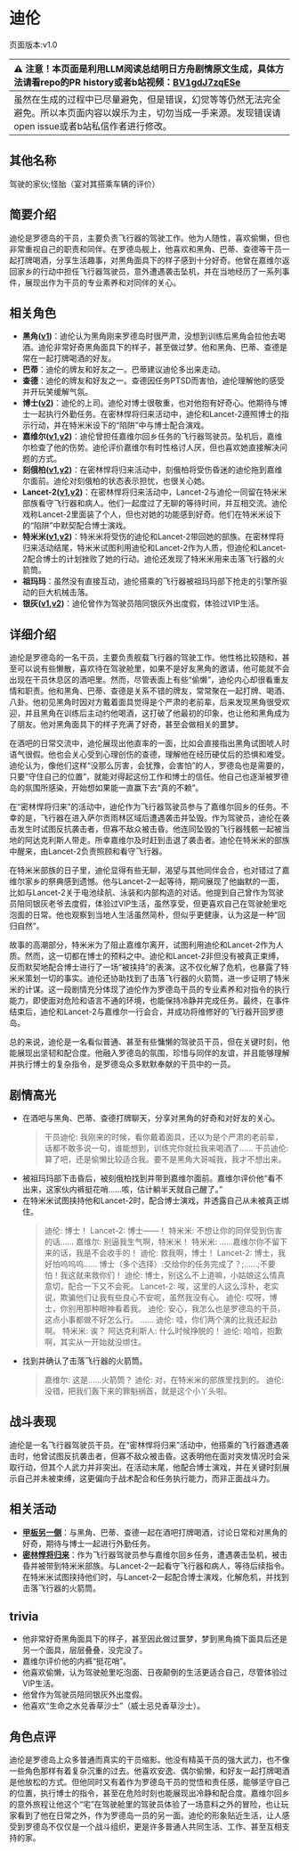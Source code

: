 # 迪伦
页面版本:v1.0
 

| :warning: 注意！本页面是利用LLM阅读总结明日方舟剧情原文生成，具体方法请看repo的PR history或者b站视频：[BV1gdJ7zqESe](https://www.bilibili.com/video/BV1gdJ7zqESe/)         |
|:----------------------------|
| 虽然在生成的过程中已尽量避免，但是错误，幻觉等等仍然无法完全避免。所以本页面内容以娱乐为主，切勿当成一手来源。发现错误请open issue或者b站私信作者进行修改。|



## 其他名称
驾驶的家伙;怪胎（宴对其搭乘车辆的评价）
## 简要介绍
迪伦是罗德岛的干员，主要负责飞行器的驾驶工作。他为人随性，喜欢偷懒，但也非常重视自己的职责和同伴。在罗德岛舰上，他喜欢和黑角、巴蒂、查德等干员一起打牌喝酒，分享生活趣事，对黑角面具下的样子感到十分好奇。他曾在嘉维尔返回家乡的行动中担任飞行器驾驶员，意外遭遇袭击坠机，并在当地经历了一系列事件，展现出作为干员的专业素养和对同伴的关心。
## 相关角色
-   **黑角([v1](char_500_noirc.md))**：迪伦认为黑角刚来罗德岛时很严肃，没想到训练后黑角会拉他去喝酒。迪伦非常好奇黑角面具下的样子，甚至做过梦。他和黑角、巴蒂、查德是常在一起打牌喝酒的好友。
-   **巴蒂**：迪伦的牌友和好友之一。巴蒂建议迪伦多出来走动。
-   **查德**：迪伦的牌友和好友之一。查德因任务PTSD而害怕，迪伦理解他的感受并开玩笑缓解气氛。
-   **博士([v2](../char_v3/extended_char_bo_shi.md))**：迪伦的上司。迪伦对博士很敬重，也对他抱有好奇心。他期待与博士一起执行外勤任务。在密林悍将归来活动中，迪伦和Lancet-2遵照博士的指示行动，并在特米米设下的“陷阱”中与博士配合演戏。
-   **嘉维尔([v1](char_187_ccheal.md),[v2](../char_v3/char_187_ccheal.md))**：迪伦曾担任嘉维尔回乡任务的飞行器驾驶员。坠机后，嘉维尔检查了他的伤势。迪伦评价嘉维尔有时性格讨人厌，但也喜欢她直接解决问题的方式。
-   **刻俄柏([v1](char_2013_cerber.md),[v2](../char_v3/char_2013_cerber.md))**：在密林悍将归来活动中，刻俄柏将受伤昏迷的迪伦拖到嘉维尔面前。迪伦对刻俄柏的状态表示担忧，也很关心她。
-   **Lancet-2([v1](char_285_medic2.md),[v2](../char_v3/char_285_medic2.md))**：在密林悍将归来活动中，Lancet-2与迪伦一同留在特米米部族看守飞行器和病人。他们一起度过了无聊的等待时间，并互相交流。迪伦戏称Lancet-2里面装了个人，但也对她的功能感到好奇。他们在特米米设下的“陷阱”中默契配合博士演戏。
-   **特米米([v1](char_411_tomimi.md),[v2](../char_v3/char_411_tomimi.md))**：特米米将受伤的迪伦和Lancet-2带回她的部族。在密林悍将归来活动结尾，特米米试图利用迪伦和Lancet-2作为人质，但迪伦和Lancet-2配合博士的计划挫败了她的行动。迪伦还发现了特米米用来击落飞行器的火箭筒。
-   **祖玛玛**：虽然没有直接互动，迪伦搭乘的飞行器被祖玛玛部下抢走的引擎所驱动的巨大机械击落。
-   **银灰([v1](char_172_svrash.md),[v2](../char_v3/char_172_svrash.md))**：迪伦曾作为驾驶员陪同银灰外出度假，体验过VIP生活。
## 详细介绍
迪伦是罗德岛的一名干员，主要负责舰载飞行器的驾驶工作。他性格比较随和，甚至可以说有些懒散，喜欢待在驾驶舱里，如果不是好友黑角的邀请，他可能就不会出现在干员休息区的酒吧里。然而，尽管表面上有些“偷懒”，迪伦内心却很看重友情和职责。他和黑角、巴蒂、查德是关系不错的牌友，常常聚在一起打牌、喝酒、八卦。他初见黑角时因对方戴着面具觉得是个严肃的老前辈，后来发现黑角很受欢迎，并且黑角在训练后主动约他喝酒，这打破了他最初的印象，也让他和黑角成为了朋友。他对黑角面具下的样子充满了好奇，甚至会做相关的噩梦。

在酒吧的日常交流中，迪伦展现出他直率的一面，比如会直接指出黑角试图唬人时语气很假。他也会关心受到心理创伤的查德，理解他在经历硬仗后的恐惧和难受。迪伦认为，像他们这样“没那么厉害，会犹豫，会害怕”的人，罗德岛也是需要的，只要“守住自己的位置”，就能对得起这份工作和博士的信任。他自己也逐渐被罗德岛的氛围所感染，开始想如果能一直赢下去“真的不赖”。

在“密林悍将归来”的活动中，迪伦作为飞行器驾驶员参与了嘉维尔回乡的任务。不幸的是，飞行器在进入萨尔贡雨林区域后遭遇袭击并坠毁。作为驾驶员，迪伦在袭击发生时试图反抗袭击者，但寡不敌众被击昏。他连同坠毁的飞行器残骸一起被当地的阿达克利斯人带走。所幸嘉维尔及时赶到击退了袭击者。迪伦在特米米的部族中醒来，由Lancet-2负责照顾和看守飞行器。

在特米米部族的日子里，迪伦显得有些无聊，渴望与其他同伴会合，也对错过了嘉维尔家乡的祭典感到遗憾。他与Lancet-2一起等待，期间展现了他幽默的一面，比如与Lancet-2关于电池续航、泳装和内部构造的对话。他提到自己曾作为驾驶员陪同银灰老爷去度假，体验过VIP生活，虽然享受，但更喜欢自己在驾驶舱里吃泡面的日常。他也观察到当地人生活虽然简朴，但似乎更健康，认为这是一种“回归自然”。

故事的高潮部分，特米米为了阻止嘉维尔离开，试图利用迪伦和Lancet-2作为人质。然而，这一切都在博士的预料之中。迪伦和Lancet-2非但没有被真正束缚，反而默契地配合博士进行了一场“被挟持”的表演。这不仅化解了危机，也暴露了特米米策划一切的事实。迪伦还协助找到了击落飞行器的火箭筒，进一步证明了特米米的计谋。这一段剧情充分体现了迪伦作为罗德岛干员的专业素养和对指令的执行能力，即使面对危险和语言不通的环境，也能保持冷静并完成任务。最终，在事件结束后，迪伦和Lancet-2与嘉维尔一行会合，并成功将维修好的飞行器开回罗德岛。

总的来说，迪伦是一名看似普通、甚至有些慵懒的驾驶员干员，但在关键时刻，他能展现出坚韧和配合度。他融入罗德岛的氛围，珍惜与同伴的友谊，并且能够理解并执行博士的复杂指令，是罗德岛众多默默奉献的干员中的一员。
## 剧情高光
-   在酒吧与黑角、巴蒂、查德打牌聊天，分享对黑角的好奇和对好友的关心。
    > 干员迪伦: 我刚来的时候，看你戴着面具，还以为是个严肃的老前辈，话都不敢多说一句，谁能想到，训练完你就拉我来喝酒了......
    > 干员迪伦: 算了吧，还是偷懒比较适合我。要不是黑角大哥喊我，我才不想出来。
-   被祖玛玛部下击昏后，被刻俄柏找到并带到嘉维尔面前。嘉维尔评价他“看不出来，这家伙内裤挺花哨......咳，估计躺半天就自己醒了。”
-   在特米米试图挟持他和Lancet-2时，配合博士演戏，并透露自己从未被真正绑住。
    > 迪伦: 博士！
    > Lancet-2: 博士——！
    > 特米米: 不想让你的同伴受到伤害的话......
    > 嘉维尔: 别逼我生气啊，特米米！
    > 特米米: ......嘉维尔你不留下来的话，我是不会收手的！
    > 迪伦: 救我啊，博士！
    > Lancet-2: 博士，我好怕呜呜呜......
    > 博士（多个选择）:交给你的任务完成了？;......;不要怕！我这就来救你们！
    > 迪伦: 博士，别这么不上道嘛，小姑娘这么情真意切，配合一下又不会死。
    > Lancet-2: 唉，这里的人这么淳朴，老实说，欺骗他们让我有些良心不安呢，虽然我没有心。
    > 迪伦: 哎呀，博士，你别用那种眼神看着我。
    > 迪伦: 安心，我怎么也是罗德岛的干员，这点小事都做不好怎么行。
    > ......
    > 迪伦: 哇，你们两个演的比我还起劲啊。
    > 特米米: 诶？
    > 阿达克利斯人: 什么时候挣脱的！
    > 迪伦: 哈哈，抱歉啊，其实从一开始就没绑住。
-   找到并确认了击落飞行器的火箭筒。
    > 嘉维尔: 这是......火箭筒？
    > 迪伦: 对，在特米米的部族里找到的。
    > 迪伦: 没错，把我们轰下来的罪魁祸首，就是这个小丫头啦。
## 战斗表现
迪伦是一名飞行器驾驶员干员。在“密林悍将归来”活动中，他搭乘的飞行器遭遇袭击时，他曾试图反抗袭击者，但寡不敌众被击昏。这表明他在面对突发情况时会采取行动，但其个人武力并非突出。在活动末尾，他配合博士演戏，并在关键时刻展示自己并未被束缚，这更偏向于战术配合和任务执行能力，而非正面战斗力。
## 相关活动
-   **[甲板另一侧](../stories/story_noirc_set_1.md)**：与黑角、巴蒂、查德一起在酒吧打牌喝酒，讨论日常和对黑角的好奇，期待与博士一起进行外勤任务。
-   **[密林悍将归来](../stories/act12d0.md)**：作为飞行器驾驶员参与嘉维尔回乡任务，遭遇袭击坠机，被击昏并被带到特米米部族。与Lancet-2一起看守飞行器和病人，等待后续指令。在特米米试图挟持他们时，与Lancet-2一起配合博士演戏，化解危机，并找到击落飞行器的火箭筒。
## trivia
*   他非常好奇黑角面具下的样子，甚至因此做过噩梦，梦到黑角摘下面具后还是另一个面具，层层叠叠，没完没了。
*   嘉维尔评价他的内裤“挺花哨”。
*   他喜欢偷懒，认为驾驶舱里吃泡面、日夜颠倒的生活更适合自己，尽管体验过VIP生活。
*   他曾作为驾驶员陪同银灰外出度假。
*   他喜欢“生命之水兑香草沙士”（威士忌兑香草沙士）。
## 角色点评
迪伦是罗德岛上众多普通而真实的干员缩影。他没有精英干员的强大武力，也不像一些角色那样有着复杂沉重的过去。他喜欢安逸、偶尔偷懒，和好友一起打牌喝酒是他放松的方式。但他同时又有着作为罗德岛干员的觉悟和责任感，能够坚守自己的位置，执行博士的指令，甚至在危险时刻也能展现出冷静和配合度。嘉维尔回乡的意外旅程让他这个“宅”在驾驶舱里的驾驶员体验了一场意料之外的冒险，也让玩家看到了他在日常之外，作为罗德岛一员的另一面。迪伦的形象贴近生活，让人感受到罗德岛不仅仅是一个战斗组织，更是许多普通人共同生活、工作、甚至互相支持的家。
